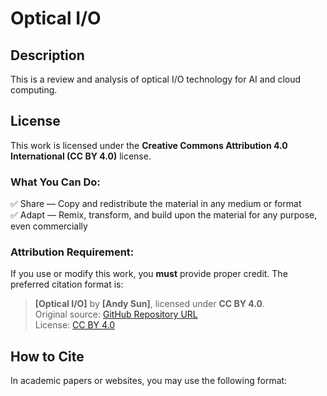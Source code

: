 # Optical I/O

## Description
This is a review and analysis of optical I/O technology for AI and cloud computing. 

## License  
This work is licensed under the **Creative Commons Attribution 4.0 International (CC BY 4.0)** license.  

### What You Can Do:
✅ Share — Copy and redistribute the material in any medium or format  
✅ Adapt — Remix, transform, and build upon the material for any purpose, even commercially  

### Attribution Requirement:  
If you use or modify this work, you **must** provide proper credit. The preferred citation format is:  

> **[Optical I/O]** by **[Andy Sun]**, licensed under **CC BY 4.0**.  
> Original source: [GitHub Repository URL](https://github.com/achoenix/optical_io/)  
> License: [CC BY 4.0](https://creativecommons.org/licenses/by/4.0/)  

## How to Cite  
In academic papers or websites, you may use the following format:  
